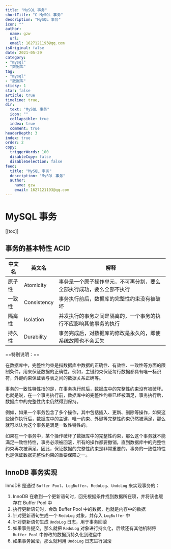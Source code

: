 ```yaml
---
title: "MySQL 事务"
shortTitle: "C-MySQL 事务"
description: "MySQL 事务"
icon: ""
author: 
  name: gzw
  url: 
  email: 1627121193@qq.com
isOriginal: false
date: 2021-05-29
category: 
- "mysql"
- "数据库"
tag:
- "mysql"
- "数据库"
sticky: 1
star: false
article: true
timeline: true,
dir:
  text: "MySQL 事务"
  icon: ""
  collapsible: true
  index: true
  comment: true
headerDepth: 3
index: true
order: 2
copy:
  triggerWords: 100
  disableCopy: false
  disableSelection: false
feed:
  title: "MySQL 事务"
  description: "MySQL 事务"
  author:
    name: gzw
    email: 1627121193@qq.com
---
```






# MySQL 事务

[[toc]]

## 事务的基本特性 ACID

| 中文名 | 英文名      | 解释                                                         |
| ------ | ----------- | ------------------------------------------------------------ |
| 原子性 | Atomicity   | 事务是一个原子操作单元，不可再分割，要么全部执行成功，要么全部不执行 |
| 一致性 | Consistency | 事务执行前后，数据库的完整性约束没有被破坏                   |
| 隔离性 | Isolation   | 并发执行的事务之间是隔离的，一个事务的执行不应影响其他事务的执行 |
| 持久性 | Durability  | 事务完成后，对数据库的修改是永久的，即使系统故障也不会丢失   |

==特别说明：==

在数据库中，完整性约束是指数据库中数据的正确性、有效性、一致性等方面的限制条件，用来保证数据的正确性。例如，主键约束保证每行数据都具有唯一标识符，外键约束保证表与表之间的数据关系正确等。

事务的一致性特性指的是，在事务执行前后，数据库中的完整性约束没有被破坏。也就是说，在一个事务执行前，数据库中的完整性约束已经被满足，事务执行后，数据库中的完整性约束仍然得到保持。

例如，如果一个事务包含了多个操作，其中包括插入、更新、删除等操作，如果这些操作执行后，数据库中的主键、唯一约束、外键等完整性约束仍然被满足，那么就可以认为这个事务是满足一致性特性的。

如果在一个事务中，某个操作破坏了数据库中的完整性约束，那么这个事务就不能满足一致性特性，事务必须被回滚，所有的操作都要撤销，直到数据库中的完整性约束再次被满足。因此，保证数据的完整性约束是非常重要的，事务的一致性特性也是保证数据完整性约束的重要保障之一。





## InnoDB 事务实现

InnoDB 是通过 `Buffer Pool`、`LogBuffer`、`RedoLog`、`UndoLog` 来实现事务的：

1. InnoDB 在收到一个更新语句时，回先根据条件找到数据所在项，并将该也缓存在 Buffer Pool 中
2. 执行更新语句时，会改 Buffer Pool 中的数据，也就是内存中的数据
3. 针对更新语句生成一个 `RedoLog` 对象，并存入 `LogBuffer` 中
4. 针对更新语句生成 `UndoLog` 日志，用于事务回滚
5. 如果事务提交，那么就把 `RedoLog` 对象进行持久化，后续还有其他机制将 `Buffer Pool` 中修改的数据页持久化到磁盘中
6. 如果事务回滚，那么就利用 `UndoLog` 日志进行回滚



